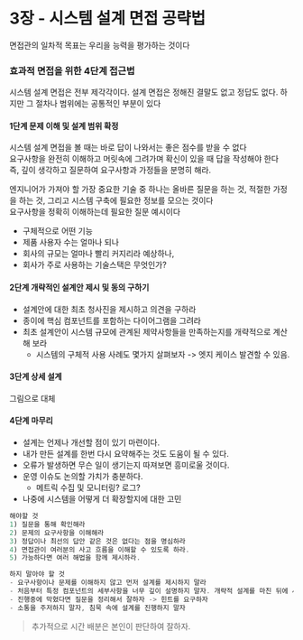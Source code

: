 # 3장 - 시스템 설계 면접 공략법
면접관의 일차적 목표는 우리을 능력을 평가하는 것이다 <br>

### 효과적 면접을 위한 4단계 접근법
시스템 설계 면접은 전부 제각각이다. 설계 면접은 정해진 결말도 없고 정답도 없다. 하지만 그 절차나 범위에는 공통적인 부분이 있다 <br>

#### 1단계 문제 이해 및 설계 범위 확정
시스템 설계 면접을 볼 때는 바로 답이 나와서는 좋은 점수를 받을 수 없다 <br>
요구사항을 완전히 이해하고 머릿속에 그려가며 확신이 있을 때 답을 작성해야 한다 <br>
즉, 깊이 생각하고 질문하여 요구사항과 가정들을 분명히 해라. <br>

엔지니어가 가져야 할 가장 중요한 기술 중 하나는 올바른 질문을 하는 것, 적절한 가정을 하는 것, 그리고 시스템 구축에 필요한 정보를 모으는 것이다 <br>
요구사항을 정확히 이해하는데 필요한 질문 예시이다
- 구체적으로 어떤 기능
- 제품 사용자 수는 얼마나 되나
- 회사의 규모는 얼마나 빨리 커지리라 예상하나, 
- 회사가 주로 사용하는 기술스택은 무엇인가?


#### 2단계 개략적인 설계안 제시 및 동의 구하기
- 설계안에 대한 최초 청사진을 제시하고 의견을 구하라
- 종이에 핵심 컴포넌트를 포함하는 다이어그램을 그려라
- 최초 설계안이 시스템 규모에 관계된 제약사항들을 만족하는지를 개략적으로 계산해 보라
  - 시스템의 구체적 사용 사례도 몇가지 살펴보자 -> 엣지 케이스 발견할 수 있음.

#### 3단계 상세 설계
그림으로 대체

#### 4단계 마무리
- 설계는 언제나 개선할 점이 있기 마련이다. 
- 내가 만든 설계를 한번 다시 요약해주는 것도 도움이 될 수 있다.
- 오류가 발생하면 무슨 일이 생기는지 따져보면 흥미로울 것이다.
- 운영 이슈도 논의할 가치가 충분하다.
  - 메트릭 수집 및 모니터링? 로그? 
- 나중에 시스템을 어떻게 더 확장할지에 대한 고민

```java
해야할 것
1) 질문을 통해 확인해라
2) 문제의 요구사항을 이해해라
3) 정답이나 최선의 답안 같은 것은 없다는 점을 명심하라
4) 면접관이 여러분의 사고 흐름을 이해할 수 있도록 하라.
5) 가능하다면 여러 해법을 함께 제시하라.

하지 말아야 할 것
- 요구사항이나 문제를 이해하지 않고 먼저 설계를 제시하지 말라
- 처음부터 특정 컴포넌트의 세부사항을 너무 깊이 설명하지 말자. 개략적 설계를 마친 뒤에 세부사항으로 나아가라
- 진행중에 막혔다면 질문을 정리해서 잘하자 -> 힌트를 요구하자
- 소통을 주저하지 말자, 침묵 속에 설계를 진행하지 말자
```

> 추가적으로 시간 배분은 본인이 판단하여 잘하자.
